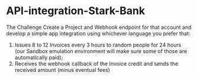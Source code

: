 # API-integration-Stark-Bank


The Challenge
 Create a
 Project and Webhook endpoint for that account and develop a simple app integration using
whichever language you prefer that:
1. Issues 8 to 12 Invoices every 3 hours to random people for 24 hours (our Sandbox
emulation environment will make sure some of those are automatically paid);
2. Receives the webhook callback of the Invoice credit and sends the received amount
(minus eventual fees) 


